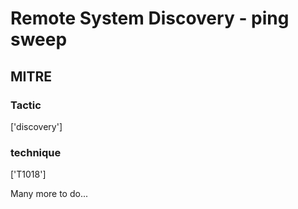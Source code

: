 # Remote System Discovery - ping sweep

## MITRE

### Tactic
['discovery']

### technique
['T1018']

Many more to do...
